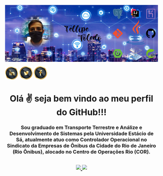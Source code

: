 <img align="center" src="Images/Capa-do-Facebook851x315px.jpeg" alt="SmartCity">

[1]: https://www.linkedin.com/in/fellipetoledo/
[2]: https://twitter.com/FellipeToledo
[3]: https://www.facebook.com/fellipetoledo001

[![linkedin](Images/Icons/linkedin-icon.png)][1] 
[![facebook](Images/Icons/twitter-icon.png)][2]
[![linkedin](Images/Icons/face-icon.png)][3]


<h1 align="center">
Olá ✌ seja bem vindo ao meu perfil do GitHub!!!
  <h3 align="center">
Sou graduado em Transporte Terrestre e Análize e Desenvolvimento de Sistemas pela Universidade Estácio de Sá, atualmente atuo como Controlador Operacional no Sindicato da Empresas de Ônibus da Cidade do Rio de Janeiro (Rio Ônibus), alocado no Centro de Operações Rio (COR).
 <h2 align="center">

<a href="https://github.com/fellipetoledo">
<img height="110em" src="https://github-readme-stats.vercel.app/api/top-langs/?username=fellipetoledo&layout=compact&langs_count=7&theme=dracula"/>

<img height="110em" src="https://github-readme-stats.vercel.app/api?username=fellipetoledo&show_icons=true&theme=dracula&include_all_commits=true&count_private=true"/>
 </h1>
